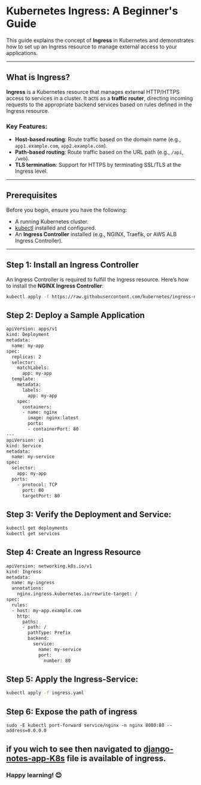 # Kubernetes Ingress: A Beginner's Guide

This guide explains the concept of **Ingress** in Kubernetes and demonstrates how to set up an Ingress resource to manage external access to your applications.

---

## What is Ingress?

**Ingress** is a Kubernetes resource that manages external HTTP/HTTPS access to services in a cluster. It acts as a **traffic router**, directing incoming requests to the appropriate backend services based on rules defined in the Ingress resource.

### Key Features:
- **Host-based routing**: Route traffic based on the domain name (e.g., `app1.example.com`, `app2.example.com`).
- **Path-based routing**: Route traffic based on the URL path (e.g., `/api`, `/web`).
- **TLS termination**: Support for HTTPS by terminating SSL/TLS at the Ingress level.

---

## Prerequisites

Before you begin, ensure you have the following:
- A running Kubernetes cluster.
- [kubectl](https://kubernetes.io/docs/tasks/tools/install-kubectl/) installed and configured.
- An **Ingress Controller** installed (e.g., NGINX, Traefik, or AWS ALB Ingress Controller).

---

## Step 1: Install an Ingress Controller

An Ingress Controller is required to fulfill the Ingress resource. Here’s how to install the **NGINX Ingress Controller**:

```bash
kubectl apply -f https://raw.githubusercontent.com/kubernetes/ingress-nginx/main/deploy/static/provider/kind/deploy.yaml
```
## Step 2:  Deploy a Sample Application
```sh
apiVersion: apps/v1
kind: Deployment
metadata:
  name: my-app
spec:
  replicas: 2
  selector:
    matchLabels:
      app: my-app
  template:
    metadata:
      labels:
        app: my-app
    spec:
      containers:
      - name: nginx
        image: nginx:latest
        ports:
        - containerPort: 80
---
apiVersion: v1
kind: Service
metadata:
  name: my-service
spec:
  selector:
    app: my-app
  ports:
    - protocol: TCP
      port: 80
      targetPort: 80
```
## Step 3:  Verify the Deployment and Service:
```sh 
kubectl get deployments
kubectl get services
```
## Step 4:   Create an Ingress Resource
```sh
apiVersion: networking.k8s.io/v1
kind: Ingress
metadata:
  name: my-ingress
  annotations:
    nginx.ingress.kubernetes.io/rewrite-target: /
spec:
  rules:
  - host: my-app.example.com
    http:
      paths:
      - path: /
        pathType: Prefix
        backend:
          service:
            name: my-service
            port:
              number: 80
```

## Step 5: Apply the Ingress-Service:
```sh
kubectl apply -f ingress.yaml
```

## Step 6: Expose the path of ingress
```ssh
sudo -E kubectl port-forward service/nginx -n nginx 8080:80 --address=0.0.0.0
```

## if you wich to see then navigated to [django-notes-app-K8s](https://github.com/SanketNalage/Kubernetes-Hand-on/tree/main/django-notes-app-K8s) file is available of ingress.

### Happy learning! 😊


